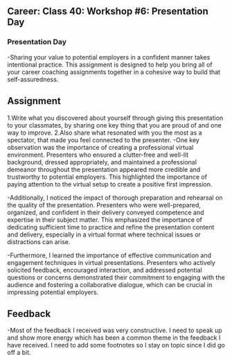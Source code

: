 ## Career: Class 40: Workshop #6: Presentation Day

### Presentation Day
-Sharing your value to potential employers in a confident manner takes intentional practice. This assignment is designed to help you bring all of your career coaching assignments together in a cohesive way to build that self-assuredness.
## Assignment
1.Write what you discovered about yourself through giving this presentation to your classmates, by sharing one key thing that you are proud of and one way to improve.
2.Also share what resonated with you the most as a spectator, that made you feel connected to the presenter.
-One key observation was the importance of creating a professional virtual environment. Presenters who ensured a clutter-free and well-lit background, dressed appropriately, and maintained a professional demeanor throughout the presentation appeared more credible and trustworthy to potential employers. This highlighted the importance of paying attention to the virtual setup to create a positive first impression.

-Additionally, I noticed the impact of thorough preparation and rehearsal on the quality of the presentation. Presenters who were well-prepared, organized, and confident in their delivery conveyed competence and expertise in their subject matter. This emphasized the importance of dedicating sufficient time to practice and refine the presentation content and delivery, especially in a virtual format where technical issues or distractions can arise.

-Furthermore, I learned the importance of effective communication and engagement techniques in virtual presentations. Presenters who actively solicited feedback, encouraged interaction, and addressed potential questions or concerns demonstrated their commitment to engaging with the audience and fostering a collaborative dialogue, which can be crucial in impressing potential employers.


## Feedback

-Most of the feedback I received was very constructive. I need to speak up and show more energy which has been a common theme in the feedback I have received. I need to add some footnotes so I stay on topic since I did go off a bit.
